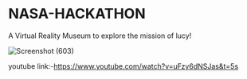 # NASA-HACKATHON
A Virtual Reality Museum to explore the mission of lucy!

![Screenshot (603)](https://user-images.githubusercontent.com/91226892/135766093-90000bce-f4fd-49c8-a69d-868fa5cfaa16.png)

youtube link:-https://www.youtube.com/watch?v=uFzy6dNSJas&t=5s

